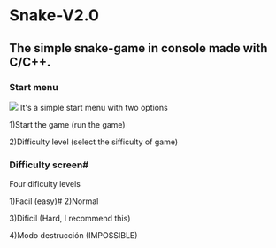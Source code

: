 # Snake-V2.0

## The simple snake-game in console made with C/C++.


### Start menu
![]({{site.baseurl}}/Images/1.pmg)
It's a simple start menu with two options

1)Start the game (run the game)

2)Difficulty level (select the sifficulty of game)

### Difficulty screen#
Four dificulty levels

1)Facil (easy)#
2)Normal

3)Dificil (Hard, I recommend this)

4)Modo destrucción (IMPOSSIBLE)
